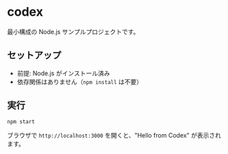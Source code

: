 # codex

最小構成の Node.js サンプルプロジェクトです。

## セットアップ

- 前提: Node.js がインストール済み
- 依存関係はありません（`npm install` は不要）

## 実行

```bash
npm start
```

ブラウザで `http://localhost:3000` を開くと、"Hello from Codex" が表示されます。

